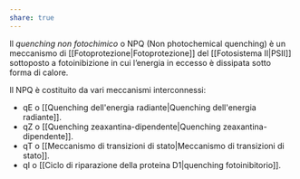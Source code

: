 ```yaml
---
share: true
---
```

Il *quenching non fotochimico* o NPQ (Non photochemical quenching) è un meccanismo di [[Fotoprotezione|Fotoprotezione]] del [[Fotosistema II|PSII]] sottoposto a fotoinibizione in cui l’energia in eccesso è dissipata sotto forma di calore.

Il NPQ è costituito da vari meccanismi interconnessi:
- qE o [[Quenching dell'energia radiante|Quenching dell'energia radiante]].
- qZ o [[Quenching zeaxantina-dipendente|Quenching zeaxantina-dipendente]].
- qT o [[Meccanismo di transizioni di stato|Meccanismo di transizioni di stato]].
- qI o [[Ciclo di riparazione della proteina D1|quenching fotoinibitorio]].